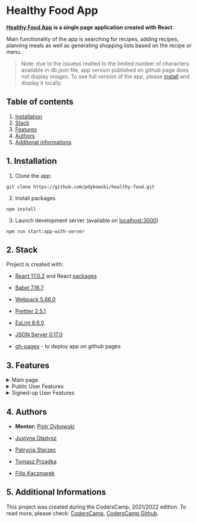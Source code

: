 # Healthy Food App

**[Healthy Food App](https://pdybowski.github.io/healthy-food/) is a single page application created with** **React**.

Main functionality of the app is searching for recipes, adding recipes, planning meals as well as generating shopping lists based on the recipe or menu.

> Note: due to the issuess realted to the limited number of characters available in db.json file, app version published on github page does not display images. To see full version of the app, please [install](#1-installation) and display it locally.

## Table of contents

1.  [Installation](#1-installation)
2.  [Stack](#2-stack)
3.  [Features](#3-features)
4.  [Authors](#4-authors)
5.  [Additonal informations](#5-additional-informations)

## 1. Installation

1. Clone the app:

`git clone https://github.com/pdybowski/healthy-food.git`

2. Install packages

`npm install`

3. Launch development server (available on [localhost:3000](http://localhost:3000/))

`npm run start:app-with-server`

## 2. Stack

Project is created with:

-   [React 17.0.2](https://reactjs.org/) and React [packages](link)

-   [Babel 7.16.7](https://babeljs.io/)

-   [Webpack 5.66.0](https://webpack.js.org/)

-   [Prettier 2.5.1](https://prettier.io/)

-   [EsLint 8.6.0](https://eslint.org/)

-   [JSON Server 0.17.0](https://www.npmjs.com/package/json-server)

-   [gh-pages](https://pages.github.com/) - to deploy app on github pages

## 3. Features

<details><summary>Main page</summary>

-   Navigation and sign-in/sign-up panel

-   General information about the app

-   Contact form

![image](link)

</details>

<details><summary>Public User Features</summary>

-   searching for recipes and menus

-   checking recommended recipes and menus

-   downloading shopping list for recipes and menus

![image](link)

</details>

<details><summary>Signed-up User Features</summary>

-   editing users settings

-   creating, editing and deleting recipes and menus

-   checking favorite recipes and menus

![image](link)

</details>

## 4. Authors

-   **Mentor:** [Piotr Dybowski](https://github.com/pdybowski)

-   [Justyna Gładysz](https://github.com/jusgladysz)

-   [Patrycja Starzec](https://github.com/patrycjastarzec)

-   [Tomasz Prządka](https://github.com/altNameForStudying)

-   [Filip Kaczmarek](https://github.com/FilipKaczmarek)

## 5. Additional Informations

This project was created during the CodersCamp, 2021/2022 edition. To read more, please check: [CodersCamp](https://www.coderscamp.edu.pl/), [CodersCamp Github](https://github.com/CodersCamp2021).
